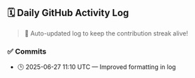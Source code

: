 ## 🗓️ Daily GitHub Activity Log

> 🤖 Auto-updated log to keep the contribution streak alive!

### ✅ Commits

- 🕒 2025-06-27 11:10 UTC — Improved formatting in log

